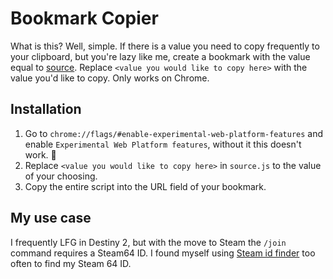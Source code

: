 # Bookmark Copier
What is this? Well, simple. If there is a value you need to copy frequently to your clipboard, but you're lazy like me, create a bookmark with the value equal to [source](source.js). Replace `<value you would like to copy here>` with the value you'd like to copy. Only works on Chrome.

## Installation
1. Go to `chrome://flags/#enable-experimental-web-platform-features` and enable `Experimental Web Platform features`, without it this doesn't work. 🤷
2. Replace `<value you would like to copy here>` in `source.js` to the value of your choosing.
3. Copy the entire script into the URL field of your bookmark.

## My use case
I frequently LFG in Destiny 2, but with the move to Steam the `/join` command requires a Steam64 ID. I found myself using [Steam id finder](https://steamidfinder.com) too often to find my Steam 64 ID.
